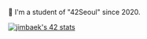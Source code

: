 <!--
**inbdni/inbdni** is a ✨ _special_ ✨ repository because its `README.md` (this file) appears on your GitHub profile.
-->

🌱 I'm a student of "42Seoul" since 2020.

[![jimbaek's 42 stats](https://badge42.herokuapp.com/api/stats/jimbaek?privacyEmail=true)](https://github.com/JaeSeoKim/badge42)

<!-- C Piscine
[![jimbaek's 42 stats](https://badge42.herokuapp.com/api/stats/jimbaek?privacyEmail=true&cursus=C%20Piscine)](https://github.com/JaeSeoKim/badge42)
-->

<!--
Here are some ideas to get you started:
- 🔭 I’m currently working on ...
- 🌱 I’m currently learning ...
- 👯 I’m looking to collaborate on ...
- 🤔 I’m looking for help with ...
- 💬 Ask me about ...
- 📫 How to reach me: ...
- 😄 Pronouns: ...
- ⚡ Fun fact: ...
-->
